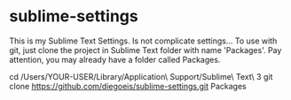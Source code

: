 sublime-settings
================

This is my Sublime Text Settings.
Is not complicate settings... To use with git, just clone the project in Sublime Text folder with name 'Packages'.
Pay attention, you may already have a folder called Packages.

cd /Users/YOUR-USER/Library/Application\ Support/Sublime\ Text\ 3
git clone https://github.com/diegoeis/sublime-settings.git Packages